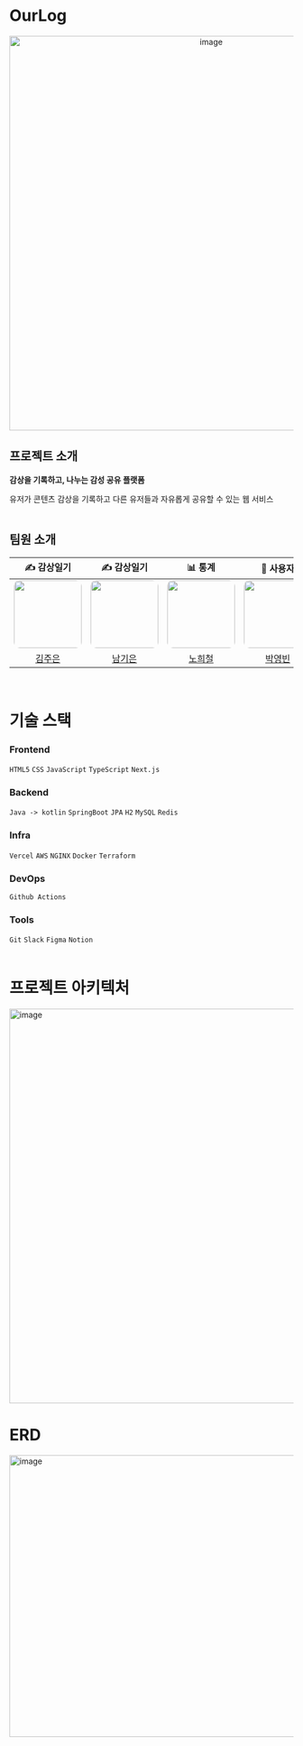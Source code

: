 # OurLog
<p align="center">
  <img width="700" height="700" alt="image" 
       src="https://github.com/user-attachments/assets/73588c0a-aab2-4559-b146-2765df462760" />
</p>

## 프로젝트 소개
**감상을 기록하고, 나누는 감성 공유 플랫폼**

유저가 콘텐츠 감상을 기록하고 다른 유저들과 자유롭게 공유할 수 있는 웹 서비스
<br/><br/>


## 팀원 소개
| ✍ 감상일기 | ✍ 감상일기 | 📊 통계 | 👤 사용자 | 🌐 소셜 |
|:----------:|:----------:|:-------:|:--------:|:-------:|
| <div align="center"><img src="https://avatars.githubusercontent.com/u/125340502?v=4" width="120px" style="border-radius:10px;"></div> | <div align="center"><img src="https://avatars.githubusercontent.com/u/84756980?v=4" width="120px" style="border-radius:10px;"><br></div> | <div align="center"><img src="https://avatars.githubusercontent.com/u/127588192?v=4" width="120px" style="border-radius:10px;"><br></div> | <div align="center"><img src="https://avatars.githubusercontent.com/u/68084426?v=4" width="120px" style="border-radius:10px;"><br></div> | <div align="center"><img src="https://avatars.githubusercontent.com/u/145415884?v=4" width="120px" style="border-radius:10px;"><br></div> |
| [김주은](https://github.com/jueunk617) | [남기은](https://github.com/namgigun) | [노희철](https://github.com/Nohheechul) | [박영빈](https://github.com/yeongbin1999) | [임종현](https://github.com/dlawhd) |

<br/>

# 기술 스택
### Frontend
`HTML5` `CSS` `JavaScript` `TypeScript` `Next.js`

### Backend
`Java -> kotlin` `SpringBoot` `JPA` `H2` `MySQL` `Redis`

### Infra
`Vercel` `AWS` `NGINX` `Docker` `Terraform`

### DevOps
`Github Actions` 

### Tools
`Git` `Slack` `Figma` `Notion`
<br/><br/>

# 프로젝트 아키텍처
<img width="700" height="700" alt="image" src="https://github.com/user-attachments/assets/64828b56-1d17-4622-9552-c6d177ab2ef7" />

# ERD
<img width="600" height="500" alt="image" src="https://github.com/user-attachments/assets/db9adf71-627a-4cf0-8389-cc00f8d32e45" />
